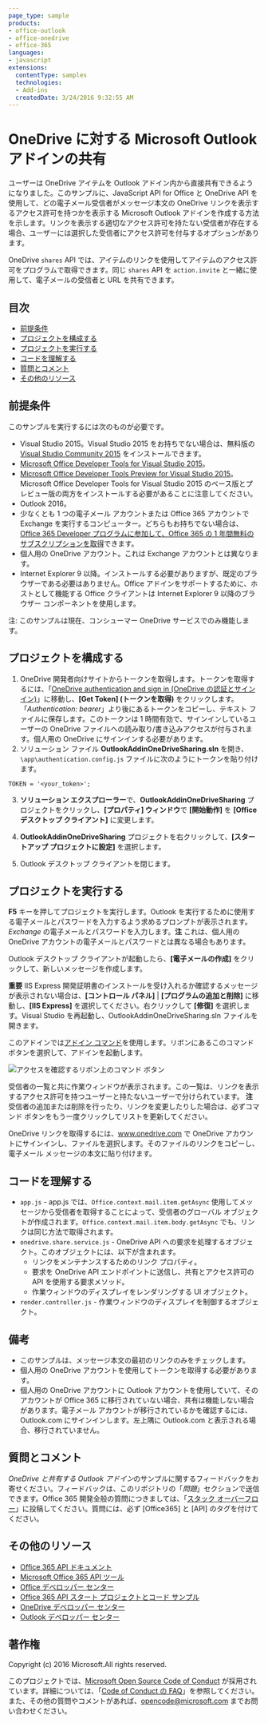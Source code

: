 ```yaml
---
page_type: sample
products:
- office-outlook
- office-onedrive
- office-365
languages:
- javascript
extensions:
  contentType: samples
  technologies:
  - Add-ins
  createdDate: 3/24/2016 9:32:55 AM
---
```

# <a name="microsoft-outlook-add-in-sharing-to-onedrive"></a>OneDrive に対する Microsoft Outlook アドインの共有

ユーザーは OneDrive アイテムを Outlook アドイン内から直接共有できるようになりました。このサンプルに、JavaScript API for Office と OneDrive API を使用して、どの電子メール受信者がメッセージ本文の OneDrive リンクを表示するアクセス許可を持つかを表示する Microsoft Outlook アドインを作成する方法を示します。リンクを表示する適切なアクセス許可を持たない受信者が存在する場合、ユーザーには選択した受信者にアクセス許可を付与するオプションがあります。

OneDrive `shares` API では、アイテムのリンクを使用してアイテムのアクセス許可をプログラムで取得できます。同じ `shares` API を `action.invite` と一緒に使用して、電子メールの受信者と URL を共有できます。


## <a name="table-of-contents"></a>目次

* [前提条件](#prerequisites)
* [プロジェクトを構成する](#configure-the-project)
* [プロジェクトを実行する](#run-the-project)
* [コードを理解する](#understand-the-code)
* [質問とコメント](#questions-and-comments)
* [その他のリソース](#additional-resources)

## <a name="prerequisites"></a>前提条件

このサンプルを実行するには次のものが必要です。

* Visual Studio 2015。Visual Studio 2015 をお持ちでない場合は、無料版の [Visual Studio Community 2015](http://aka.ms/vscommunity2015) をインストールできます。 
* [Microsoft Office Developer Tools for Visual Studio 2015](http://aka.ms/officedevtoolsforvs2015)。
* [Microsoft Office Developer Tools Preview for Visual Studio 2015](http://www.microsoft.com/en-us/download/details.aspx?id=49972)。Microsoft Office Developer Tools for Visual Studio 2015 のベース版とプレビュー版の両方をインストールする必要があることに注意してください。
* Outlook 2016。
* 少なくとも 1 つの電子メール アカウントまたは Office 365 アカウントで Exchange を実行するコンピューター。どちらもお持ちでない場合は、[Office 365 Developer プログラムに参加して、Office 365 の 1 年間無料のサブスクリプションを取得](https://aka.ms/devprogramsignup)できます。
* 個人用の OneDrive アカウント。これは Exchange アカウントとは異なります。
* Internet Explorer 9 以降。インストールする必要がありますが、既定のブラウザーである必要はありません。Office アドインをサポートするために、ホストとして機能する Office クライアントは Internet Explorer 9 以降のブラウザー コンポーネントを使用します。

注: このサンプルは現在、コンシューマー OneDrive サービスでのみ機能します。 

## <a name="configure-the-project"></a>プロジェクトを構成する

1. OneDrive 開発者向けサイトからトークンを取得します。トークンを取得するには、「[OneDrive authentication and sign in (OneDrive の認証とサインイン)](https://dev.onedrive.com/auth/msa_oauth.htm)」に移動し、**[Get Token] (トークンを取得)** をクリックします。「_Authentication: bearer_」より後にあるトークンをコピーし、テキスト ファイルに保存します。このトークンは 1 時間有効で、サインインしているユーザーの OneDrive ファイルへの読み取り/書き込みアクセスが付与されます。個人用の OneDrive にサインインする必要があります。
2. ソリューション ファイル **OutlookAddinOneDriveSharing.sln** を開き、`\app\authentication.config.js` ファイルに次のようにトークンを貼り付けます。
```
TOKEN = '<your_token>';
```
3. **ソリューション エクスプローラー**で、**OutlookAddinOneDriveSharing** プロジェクトをクリックし、**[プロパティ] ウィンドウ**で **[開始動作]** を **[Office デスクトップ クライアント]** に変更します。

4. **OutlookAddinOneDriveSharing** プロジェクトを右クリックして、**[スタートアップ プロジェクトに設定]** を選択します。
5. Outlook デスクトップ クライアントを閉じます。

## <a name="run-the-project"></a>プロジェクトを実行する

**F5** キーを押してプロジェクトを実行します。Outlook を実行するために使用する電子メールとパスワードを入力するよう求めるプロンプトが表示されます。_Exchange_ の電子メールとパスワードを入力します。**注** これは、個人用の OneDrive アカウントの電子メールとパスワードとは異なる場合もあります。 

Outlook デスクトップ クライアントが起動したら、**[電子メールの作成]** をクリックして、新しいメッセージを作成します。

**重要** IIS Express 開発証明書のインストールを受け入れるか確認するメッセージが表示されない場合は、**[コントロール パネル]** | **[プログラムの追加と削除]** に移動し、**[IIS Express]** を選択してください。右クリックして **[修復]** を選択します。Visual Studio を再起動し、OutlookAddinOneDriveSharing.sln ファイルを開きます。

このアドインでは[アドイン コマンド](https://msdn.microsoft.com/EN-US/library/office/mt267547.aspx)を使用します。リボンにあるこのコマンド ボタンを選択して、アドインを起動します。

![アクセスを確認するリボン上のコマンド ボタン](/readme-images/commandbutton.PNG)

受信者の一覧と共に作業ウィンドウが表示されます。この一覧は、リンクを表示するアクセス許可を持つユーザーと持たないユーザーで分けられています。 **注** 受信者の追加または削除を行ったり、リンクを変更したりした場合は、必ずコマンド ボタンをもう一度クリックしてリストを更新してください。 

OneDrive リンクを取得するには、www.onedrive.com で OneDrive アカウントにサインインし、ファイルを選択します。そのファイルのリンクをコピーし、電子メール メッセージの本文に貼り付けます。

## <a name="understand-the-code"></a>コードを理解する

* `app.js` - app.js では、`Office.context.mail.item.getAsync` 使用してメッセージから受信者を取得することによって、受信者のグローバル オブジェクトが作成されます。`Office.context.mail.item.body.getAsync` でも、リンクは同じ方法で取得されます。
* `onedrive.share.service.js` - OneDrive API への要求を処理するオブジェクト。このオブジェクトには、以下が含まれます。
    - リンクをメンテナンスするためのリンク プロパティ。
    - 要求を OneDrive API エンドポイントに送信し、共有とアクセス許可の API を使用する要求メソッド。
    - 作業ウィンドウのディスプレイをレンダリングする UI オブジェクト。
* `render.controller.js` - 作業ウィンドウのディスプレイを制御するオブジェクト。 

## <a name="remarks"></a>備考

* このサンプルは、メッセージ本文の最初のリンクのみをチェックします。
* 個人用の OneDrive アカウントを使用してトークンを取得する必要があります。
* 個人用の OneDrive アカウントに Outlook アカウントを使用していて、そのアカウントが Office 365 に移行されていない場合、共有は機能しない場合があります。電子メール アカウントが移行されているかを確認するには、Outlook.com にサインインします。左上隅に Outlook.com と表示される場合、移行されていません。

## <a name="questions-and-comments"></a>質問とコメント

*OneDrive と共有する Outlook アドイン*のサンプルに関するフィードバックをお寄せください。フィードバックは、このリポジトリの「*問題*」セクションで送信できます。Office 365 開発全般の質問につきましては、「[スタック オーバーフロー](http://stackoverflow.com/questions/tagged/Office365+API)」に投稿してください。質問には、必ず [Office365] と [API] のタグを付けてください。

## <a name="additional-resources"></a>その他のリソース

* [Office 365 API ドキュメント](http://msdn.microsoft.com/office/office365/howto/platform-development-overview)
* [Microsoft Office 365 API ツール](https://visualstudiogallery.msdn.microsoft.com/a15b85e6-69a7-4fdf-adda-a38066bb5155)
* [Office デベロッパー センター](http://dev.office.com/)
* [Office 365 API スタート プロジェクトとコード サンプル](http://msdn.microsoft.com/en-us/office/office365/howto/starter-projects-and-code-samples)
* [OneDrive デベロッパー センター](http://dev.onedrive.com)
* [Outlook デベロッパー センター](http://dev.outlook.com)

## <a name="copyright"></a>著作権
Copyright (c) 2016 Microsoft.All rights reserved.



このプロジェクトでは、[Microsoft Open Source Code of Conduct](https://opensource.microsoft.com/codeofconduct/) が採用されています。詳細については、「[Code of Conduct の FAQ](https://opensource.microsoft.com/codeofconduct/faq/)」を参照してください。また、その他の質問やコメントがあれば、[opencode@microsoft.com](mailto:opencode@microsoft.com) までお問い合わせください。
